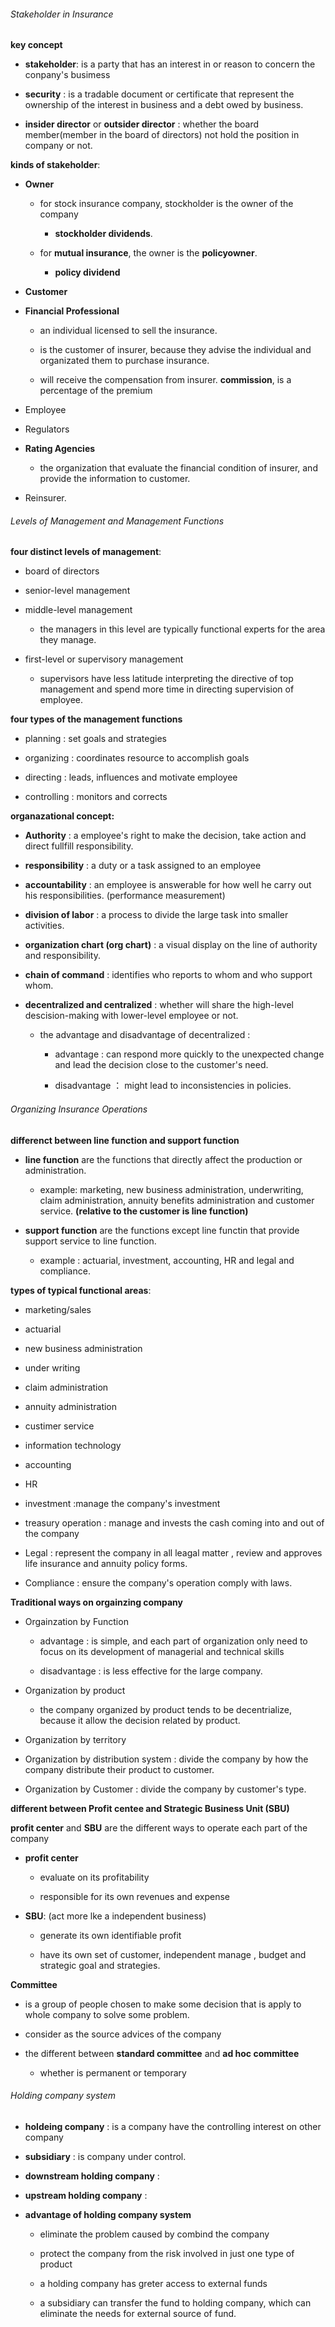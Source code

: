 ###### Stakeholder in Insurance

**key concept**

- **stakeholder**: is a party that has an interest in or reason to concern the conpany's busimess 

- **security** : is a tradable document or certificate that represent the ownership of the interest in business and a debt owed by business.

- **insider director** or **outsider director** : whether the board member(member in the board of directors) not hold the position in company or not.

**kinds of stakeholder**:

- **Owner**
  
  - for stock insurance company, stockholder is the owner of the company
    
    - **stockholder dividends**.
  
  - for **mutual insurance**, the owner is the **policyowner**.
    
    - **policy dividend**

- **Customer**

- **Financial Professional**
  
  - an individual licensed to sell the insurance.
  
  - is the customer of insurer, because they advise the individual and organizated them to purchase insurance.
  
  - will receive the compensation from insurer. **commission**, is a percentage of the premium 

- Employee

- Regulators

- **Rating Agencies**
  
  - the organization that evaluate the financial condition of insurer, and provide the information to customer.

- Reinsurer.

###### Levels of Management and Management Functions

**four distinct levels of management**:

- board of directors

- senior-level management

- middle-level management
  
  - the managers in this level are typically functional experts for the area they manage.

- first-level or supervisory management
  
  - supervisors have less latitude interpreting the directive of top management and spend more time in directing supervision of employee.

**four types of the management functions**

- planning : set goals and strategies

- organizing : coordinates resource to accomplish goals

- directing : leads, influences and motivate employee

- controlling : monitors and corrects

**organazational concept:**

- **Authority** : a employee's right to make the decision, take action and direct fullfill responsibility.

- **responsibility** : a duty or a task assigned to an employee

- **accountability** : an employee is answerable for how well he carry out his responsibilities. (performance  measurement)

- **division of labor** : a process to divide the large task into smaller activities.

- **organization chart (org chart)** : a visual display on the line of authority and responsibility.

- **chain of command** : identifies who reports to whom and who support whom.

- **decentralized and centralized** : whether will share the high-level descision-making with lower-level employee or not.
  
  - the advantage and disadvantage of decentralized :
    - advantage : can respond more quickly to the unexpected change and lead the decision close to the customer's need.
    
    - disadvantage ： might lead to inconsistencies in policies.

###### Organizing Insurance Operations

**differenct between line function and support function**

- **line function** are the functions that directly affect the production or administration.
  
  - example: marketing, new business administration, underwriting, claim administration, annuity benefits administration and customer service. **(relative to the customer is line function)**

- **support function** are the functions except line functin that provide support service to line function.
  
  - example : actuarial, investment, accounting, HR and legal and compliance.

**types of typical functional areas**:

- marketing/sales

- actuarial

- new business administration

- under writing

- claim administration

- annuity administration

- custimer service

- information technology

- accounting

- HR

- investment :manage the company's investment

- treasury operation : manage and invests the cash coming into and out of the company

- Legal : represent the company in all leagal matter , review and approves life insurance and annuity policy forms.

- Compliance : ensure the company's operation comply with laws.

**Traditional ways on orgainzing company**

- Orgainzation by Function 
  
  - advantage : is simple, and each part of organization only need to focus on its development of managerial and technical skills
  
  - disadvantage : is less effective for the large company.

- Organization by product 
  
  - the company organized by product tends to be decentrialize, because it allow the decision related by product.

- Organization by territory

- Organization by distribution system : divide the company by how the company distribute their product to customer.

- Organization by Customer : divide the company by customer's type.

**different between Profit centee and Strategic Business Unit (SBU)**

**profit center** and **SBU** are the different ways to operate each part of the company

- **profit center**
  
  - evaluate on its profitability
  
  - responsible for its own revenues and expense

- **SBU**: (act more lke a independent business)
  
  - generate its own identifiable profit
  
  - have its own set of customer, independent manage , budget and strategic goal and strategies.

**Committee**

- is a group of people chosen to make some decision that is apply to whole company to solve some problem.

- consider as the source advices of the company

- the different between **standard committee**  and **ad hoc committee**
  
  - whether is permanent or temporary

###### Holding company system

- **holdeing company** : is a company have the controlling interest on other company

- **subsidiary** : is company under control.

- **downstream holding company** : 

- **upstream holding company** :

- **advantage of holding company system**
  
  - eliminate the problem caused by combind the company
  
  - protect the company from the risk involved in just one type of product
  
  - a holding company has greter access to external funds
  
  - a subsidiary can transfer the fund to holding company, which can eliminate the needs for external source of fund.
